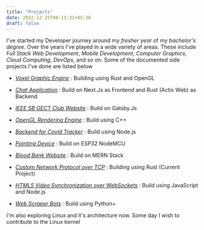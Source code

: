 ```yaml
---
title: "Projects"
date: 2022-12-25T00:13:31+05:30
draft: false
---
```


I've started my Developer journey around my *fresher year* of my *bachelor's degree*. Over the years I've played in a wide variety of areas. These include *Full Stack Web Development*, *Mobile Development*, *Computer Graphics*, *Cloud Computing*, *DevOps*, and so on. Some of the documented side projects I've done are listed below


+ [*Voxel Graphic Engine*](/project/voxel-engine) : Building using Rust and OpenGL 

+ [*Chat Application*](/project/rumble) : Build on Next.Js as Frontend and Rust (Actix Web) as Backend

+ [*IEEE SB GECT Club Website*](/project/ieee-website) : Build on Gatsby.Js

+ [*OpenGL Rendering Engine*](/project/rendering-engine) : Build using C++

+ [*Backend for Covid Tracker*](/project/covid-focus) : Build using Node.js

+ [*Pointing Device*](/project/coordinox) : Build on ESP32 NodeMCU

+ [*Blood Bank Website*](/project/blood-bank) : Build on MERN Stack

+ [*Custom Network Protocol over TCP*](/project/synchro-protocol) : Building using Rust (Current Project)

+ [*HTML5 Video Synchronization over WebSockets*](/project/binge-watch) : Build using JavaScript and Node.js

+ [*Web Scraper Bots*](/project/web-scrapers) : Build using Python+

 
I'm also exploring Linux and it's architecture now. Some day I wish to contribute to the Linux kernel
